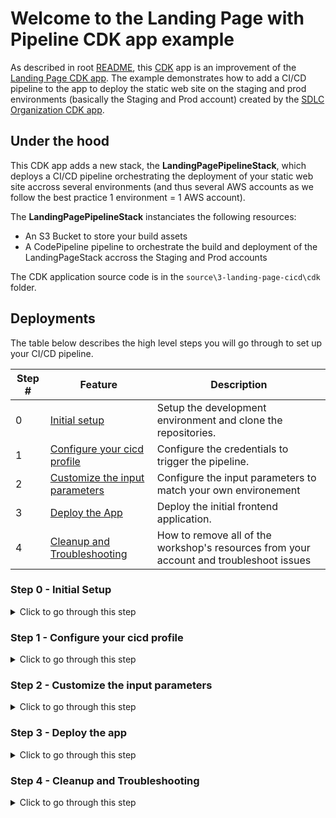 # Welcome to the Landing Page with Pipeline CDK app example

As described in root [README](../../README.md), this [CDK](https://docs.aws.amazon.com/cdk/latest/guide/apps.html) app is an improvement of the [Landing Page CDK app](../2-landing-page/README.md). The example demonstrates how to add a CI/CD pipeline to the app to deploy the static web site on the staging and prod environments (basically the Staging and Prod account) created by the [SDLC Organization CDK app](../1-SDLC-organization/README.md).

## Under the hood

This CDK app adds a new stack, the **LandingPagePipelineStack**, which deploys a CI/CD pipeline orchestrating the deployment of your static web site accross several environments (and thus several AWS accounts as we follow the best practice 1 environment = 1 AWS account).

The **LandingPagePipelineStack** instanciates the following resources:
* An S3 Bucket to store your build assets
* A CodePipeline pipeline to orchestrate the build and deployment of the LandingPageStack accross the Staging and Prod accounts

The CDK application source code is in the `source\3-landing-page-cicd\cdk` folder.

## Deployments

The table below describes the high level steps you will go through to set up your CI/CD pipeline.

Step # | Feature | Description
-- | -- | --
0 | [Initial setup](#step-0---initial-setup) | Setup the development environment and clone the repositories.
1 | [Configure your cicd profile](#step-1---configure-your-cicd-profile) | Configure the credentials to trigger the pipeline.
2 | [Customize the input parameters](#step-2---customize-the-input-parameters) | Configure the input parameters to match your own environement
3 | [Deploy the App](#step-3---deploy-the-app) | Deploy the initial frontend application.
4 | [Cleanup and Troubleshooting](#step-4---cleanup-and-troubleshooting) | How to remove all of the workshop's resources from your account and troubleshoot issues

### Step 0 - Initial Setup
<details>
<summary>Click to go through this step</summary>

#### Prerequisites

* A [GitHub](https://github.com) account
* [npm](https://npmjs.org) and [AWS CLI v2](https://docs.aws.amazon.com/cli/latest/userguide/install-cliv2.html) installed
* A SDLC Organization deployed with the [SDLC Organization CDK app](../1-SDLC-organization/README.md)

#### Fork and clone the repository if not done previously

1. Fork the repository on your GitHub account by clicking [here](https://github.com/aws-samples/aws-bootstrap-kit-examples/fork).

2. Clone the repository locally:
    ```
    git clone https://github.com/<YOUR_GITHUB_ALIAS>/aws-bootstrap-kit-examples
    ```



</details>

### Step 1 - Configure your cicd profile
<details>
<summary>Click to go through this step</summary>

#### Give appropriate permissions to your *Developer* user to deploy a pipeline in the CICD account

<details>
<summary> Put your Administrator hat and click to expand or ask your Administrator to give you the appropriate permission following those steps. 
</summary>

If you followed the whole [SDLC Organization CDK app](../1-SDLC-organization/README.md) setup procedure, you have created a user group called **DevOpsEngineers** and you gave it the permission to access the CICD account with the **DevOpsAccess** permission set. If you don't have followed these steps, please run them now as the following steps are based on it.

Right now, the *Developer* user that you are using has no access to the CICD account as it is only member of the *Developers* group. Let's add it to the **DevOpsEngineers** group to give it access to the CICD account with the appropriate permissions.

1. Navigate to your SSO portal Url and sign in with your *administrator* user

    ![SSO portal sign in page with administrator filled in the username field and some masked characters in the password field](../../doc/landing-page-with-cicd-add-to-devopsengineers-group-1.png)

1. Click on the AWS Account card

    ![The home page of the SSO portal with the AWS Account card](../../doc/landing-page-with-cicd-add-to-devopsengineers-group-2.png)

1. Click on the *main* account row to expand it

    ![The home page of the SSO portal with the AWS Account card and the list of account expanded](../../doc/landing-page-with-cicd-add-to-devopsengineers-group-3.png)

1. Click on the *Management console* link for the **AdministratorAccess** permission set

    ![The home page of the SSO portal with the AWS Account card and the list of account expanded and the list of permission set for the main account expanded](../../doc/landing-page-with-cicd-add-to-devopsengineers-group-4.png)

1. Seach for the AWS SSO service thanks to the Find Services field

    ![The AWS Console home page with SSO entered in the Find Services field](../../doc/landing-page-with-cicd-add-to-devopsengineers-group-5.png)

1. Click on Users on the left side menu

    ![The AWS SSO Console home page](../../doc/landing-page-with-cicd-add-to-devopsengineers-group-6.png)

1. Click on the Developer user

    ![The AWS SSO Console Users page with the list of SSO users](../../doc/landing-page-with-cicd-add-to-devopsengineers-group-7.png)

1. Click on the Groups tab

    ![The AWS SSO Console Users details page for the Developer user](../../doc/landing-page-with-cicd-add-to-devopsengineers-group-8.png)

1. Select the **DevOpsEngineers** group and click on the *Add to 1 group(s)* button

    ![The AWS SSO Console Add user to groups page with the list of available groups](../../doc/landing-page-with-cicd-add-to-devopsengineers-group-10.png)

1. Go back to your SSO portal and click on *Sign out*

    ![The home page of the SSO portal](../../doc/landing-page-with-cicd-add-to-devopsengineers-group-11.png)

</details>

#### Configure a profile with appropriate permissions to deploy a pipeline in the CICD account

1. Execute `aws configure sso --profile cicd` and follow the instructions

1. When you are asked to sign in in a web browser, use your Developer credentials

    ![SSO portal sign in page with Developer filled in the username field and some masked characters in the password field](../../doc/landing-page-with-cicd-add-to-devopsengineers-group-13.png)

1. Click on the *Sign in to AWS CLI* button

    ![SSO portal sign in page for the AWS CLI sign in](../../doc/landing-page-with-cicd-add-to-devopsengineers-group-14.png)

1. You can close your browser

    ![SSO portal sign in page for the AWS CLI sign in with a confirmation message](../../doc/landing-page-with-cicd-add-to-devopsengineers-group-15.png)

1. Go back to your shell and select the CICD account

    ![A shell interface with the aws configure sso --profile cicd command running and waiting for the account selection](../../doc/landing-page-with-cicd-add-to-devopsengineers-group-16.png)

1. Enter the default region where you want to deploy, e.g. eu-west-1, and your default output format, e.g. json

    ![A shell interface with the aws configure sso --profile cicd command running](../../doc/landing-page-with-cicd-add-to-devopsengineers-group-17.png)

</details>

### Step 2 - Customize the input parameters
<details>
<summary>Click to go through this step</summary>

#### Create a secret with your GitHub Personal Access Token in the CICD account

When you have gone through the [SDLC Organization CDK app](../1-SDLC-organization/README.md) setup procedure, you have created a secret in AWS Secrets Manager in your main account to store your GitHub Personal Access Token. The secret is only accessible from the main account.

Now, we have to create the same secret in the *CICD* account so that the CodePipeline service can access the source code in your GitHub repository.

```
aws --profile cicd secretsmanager create-secret --name GITHUB_TOKEN --secret-string <YOUR_GITHUB_PERSONAL_ACCESS_TOKEN>
```

#### Update the cdk.json file parameters

1. You must update the following values in your *source/3-landing-page-with-cicd/cdk/cdk.json* file:

    * "github_alias": <YOUR_GITHUB_ALIAS>
    * "github_repo_name": <YOUR_GITHUB_REPOSITORY>,
    * "github_repo_branch": <YOUR_GITHUB_BRANCH>,
    * (optional) "domain_name": <YOUR DOMAIN NAME> (If you setup a dns domain as part of your [SDLC Organization](../1-SDLC-organization/README.md) you can use it to expose your landing page. The `domain_name` variable with the same value as in `source/1-SDLC-organization/cdk.json` one.

1. Push new changes to your repo
```
git add source/3-landing-page-cicd/cdk.json
git commit -m "set landing page cicd required bootstrap variables"
git push
```

</details>

### Step 3 - Deploy the app
<details>
<summary>Click to go through this step</summary>

#### Install dependencies

1. Go to the *3-landing-page-cicd* folder

    ```
    cd source/3-landing-page-cicd/cdk
    ```

1. Install dependencies

    ```
    npm install
    ```

#### Deploy the **LandingPagePipelineStack**

1. Build the CDK application
    ```
    npm run build
    ```

1. Deploy default stack of the CDK application, the **LandingPagePipelineStack** one.
    ```
    cdk deploy --profile cicd
    ```

#### Checking your deployment

<details>

<summary>Click to expand</summary>

1. Navigate to your SSO portal Url and sign in with your *Developer* user

    ![SSO portal sign in page with Devloper filled in the username field and some masked characters in the password field](../../doc/landing-page-with-cicd-check-deployment-1.png)

1. Click on the AWS Account card

    ![The home page of the SSO portal with the AWS Account card](../../doc/landing-page-with-cicd-check-deployment-2.png)

1. Click on the *Dev* account row to expand it

    ![The home page of the SSO portal with the AWS Account card and the list of account expanded](../../doc/landing-page-with-cicd-check-deployment-3.png)

1. Click on the *Management console* link for the **DevOpsAccess** permission set

    ![The home page of the SSO portal with the AWS Account card and the list of account expanded and the list of permission set for the Dev account expanded](../../doc/landing-page-with-cicd-check-deployment-4.png)

1. Seach for the AWS CodePipeline service thanks to the Find Services field

    ![The AWS Console home page with codepipeline entered in the Find Services field](../../doc/landing-page-with-cicd-check-deployment-5.png)

1. Click on the *LandingPageStackPipeline*

    ![The AWS CodePipeline Console home page with the list of deployed pipelines](../../doc/landing-page-with-cicd-check-deployment-6.png)

1. Scroll down to check if the Staging et Prod stages are all green. If they are still in progress, wait until they are green.

    ![The AWS CodePipeline Console pipeline details page](../../doc/landing-page-with-cicd-check-deployment-7.png)

1. Navigate to your SSO portal and click on the *Staging* row to expand it, and click on the *Management console* link for the *ViewOnly* permission set

    ![The home page of the SSO portal with the AWS Account card and the list of account expanded and the list of permission set for the Staging account expanded](../../doc/landing-page-with-cicd-check-deployment-8.png)

1. Seach for the AWS CloudFormation service thanks to the Find Services field

    ![The AWS Console home page with cloudformation entered in the Find Services field](../../doc/landing-page-with-cicd-check-deployment-9.png)

1. Click on the *Staging-LandingPageStack*

    ![The AWS CloudFormation Console home page with with the list of deployed stacks](../../doc/landing-page-with-cicd-check-deployment-10.png)

1. Click on the *Outputs* tab

    ![The AWS CloudFormation Console stack details  page ](../../doc/landing-page-with-cicd-check-deployment-11.png)

1. Get the Url of your CloudFront distribution

    ![The AWS CloudFormation Console stack details page focus on the Outputs](../../doc/landing-page-with-cicd-check-deployment-12.png)

1. Navigate to the Url to validate that it works

    ![The AWS CloudFormation Console stack details page focus on the Outputs](../../doc/landing-page-with-cicd-check-deployment-13.png)

1. Repeat steps 8 to 13 with the Prod account

</details>

</details>

### Step 4 - Cleanup and Troubleshooting
<details>
<summary>Click to go through this step</summary>
#### Destroy the **LandingPagePipelineStack**

You can easily destroy the **LandingPagePipelineStack** and free up the deployed AWS resources on the CICD account:

```
cdk destroy --profile cicd
```

> Deleting the pipeline stack doesn't delete the **LandingPageStack** from the Staging and Prod accounts. You have to delete them manually whether through the AWS CloudFormation console or the AWS CLI.


#### Troubleshooting

* If you get a CloudFormation Internal Failure error while deploying the stack, please check you have properly created the GITHUB_TOKEN secret
* If you get an error 400 message as a detailed error message when CodeBuild fails, please check you have properly modify your cdk.json file
* If you get an error message stating *Cannot have more thant 1 builds in queue for the account* as a detailed error message when CodeBuild fails, please retry the step in CodePipeline. You get this error because your AWS account is new. After a few retry, the limit will automatically increase.

</details>
